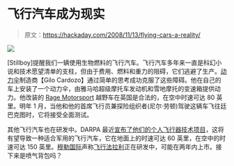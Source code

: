 # 飞行汽车成为现实

> 原文：<https://hackaday.com/2008/11/13/flying-cars-a-reality/>

![](img/7b640a6424f86555da779b9680ea7f97.png)

[Stillboy]提醒我们一辆使用生物燃料的飞行汽车。飞行汽车多年来一直是科幻小说和技术愿望清单的支柱，但由于费用、燃料和重力的阻碍，它们逃避了生产。[动力伞](http://en.wikipedia.org/wiki/Paramotor)制造商【Gilo Cardozo】通过简单的思考成功克服了这些障碍。他在自己的车上安装了一个动力伞，由雅马哈超级摩托车发动机和雪地摩托的变速箱提供动力。他改装的 [Rage Motorsport](http://www.ragemotorsport.com/) 越野车在英国是合法的，在空中时速可达 80 英里。明年 1 月，当他和他的首席飞行员兼探险组织者(尼尔·劳顿)驾驶这辆车飞往廷巴克图时，它将接受全面测试。

其他飞行汽车也在研发中。DARPA 最近[宣布了他们的个人飞行器技术项目](http://blog.wired.com/defense/2008/11/darpas-flying-c.html)，这将有望导致一种适合军用的飞行汽车，它在地面上的时速可达 60 英里，在空中的时速可达 150 英里。[穆勒国际](http://www.moller.com/)声称[飞行法拉利](http://www.telegraph.co.uk/news/newstopics/howaboutthat/3366415/Flying-car-based-on-Ferrari-could-be-reality-within-two-years.html)正在研发中，可能在两年内上市。接下来是喷气背包吗？